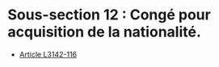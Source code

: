 # Sous-section 12 : Congé pour acquisition de la nationalité.

* [Article L3142-116](./LEGIARTI000006902771.md)
